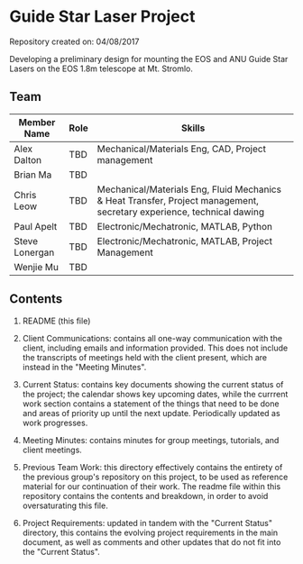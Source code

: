 # Guide Star Laser Project

Repository created on: 04/08/2017

Developing a preliminary design for mounting the EOS and ANU Guide Star Lasers on the EOS 1.8m telescope at Mt. Stromlo.

## Team

| Member Name  	| Role                     	| Skills                               	|
|--------------	|--------------------------	|--------------------------------------	|
| Alex Dalton  	| TBD                   	|Mechanical/Materials Eng, CAD, Project management|
| Brian Ma  	| TBD                   	|                                       |
| Chris Leow  	| TBD                   	|Mechanical/Materials Eng, Fluid Mechanics & Heat Transfer, Project management, secretary experience, technical dawing|
| Paul Apelt  	| TBD                   	|Electronic/Mechatronic, MATLAB, Python |
| Steve Lonergan| TBD                   	|Electronic/Mechatronic, MATLAB, Project Management|
| Wenjie Mu  	| TBD                   	|                                       |

## Contents

1. README (this file)

2. Client Communications: contains all one-way communication with the client, 
including emails and information provided. This does not include the transcripts
of meetings held with the client present, which are instead in the 
"Meeting Minutes".

3. Current Status: contains key documents showing the current status of the
project; the calendar shows key upcoming dates, while the currrent work 
section contains a statement of the things that need to be done and areas of
priority up until the next update. Periodically updated as work progresses.
	
4. Meeting Minutes: contains minutes for group meetings,
tutorials, and client meetings.

5. Previous Team Work: this directory effectively contains the entirety of the
previous group's repository on this project, to be used as reference material
for our continuation of their work. The readme file within this repository
contains the contents and breakdown, in order to avoid oversaturating this file.

6. Project Requirements: updated in tandem with the "Current Status" directory, 
this contains the evolving project requirements in the main document, as well 
as comments and other updates that do not fit into the "Current Status". 

